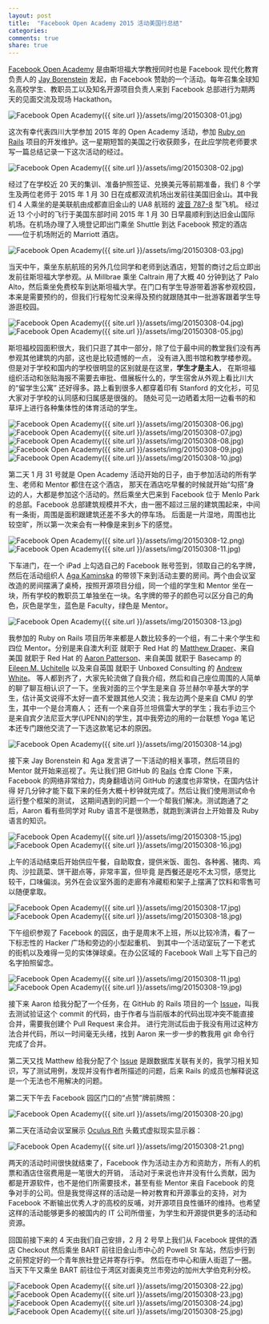 ```yaml
---
layout: post
title:  "Facebook Open Academy 2015 活动美国行总结"
categories:
comments: true
share: true
---
```


[Facebook Open Academy] 是由斯坦福大学教授同时也是 Facebook 现代化教育负责人的
[Jay Borenstein] 发起，由 Facebook 赞助的一个活动。每年召集全球知名高校学生、教职员工以及知名开源项目负责人来到
Facebook 总部进行为期两天的见面交流及现场 Hackathon。

![Facebook Open Academy]({{ site.url }}/assets/img/20150308-01.jpg)

这次有幸代表四川大学参加 2015 年的 Open Academy 活动，参加 [Ruby on Rails] 项目的开发维护。这一星期短暂的美国之行收获颇多，在此应学院老师要求写一篇总结记录一下这次活动的经过。

![Facebook Open Academy]({{ site.url }}/assets/img/20150308-02.jpg)

经过了在学校近 20 天的集训、准备护照签证、兑换美元等前期准备，我们 8 个学生及两位老师于 2015 年 1 月 30
日在成都双流机场出发前往美国旧金山。其中我们 4 人乘坐的是美联航由成都直旧金山的 UA8 航班的 [波音 787-8] 型飞机。
经过近 13 个小时的飞行于美国东部时间 2015 年 1 月 30 日早晨顺利到达旧金山国际机场。在机场办理了入境登记即出门乘坐
Shuttle 到达 Facebook 预定的酒店——位于机场附近的 Marriott 酒店。

![Facebook Open Academy]({{ site.url }}/assets/img/20150308-03.jpg)

当天中午，乘坐东航航班的另外几位同学和老师到达酒店，短暂的商讨之后立即出发前往斯坦福大学参观。从 Millbrae
乘坐 Caltrain 用了大概 40 分钟到达了 Palo Alto，然后乘坐免费校车到达斯坦福大学。在门口有学生导游带着游客参观校园，
本来是需要预约的，但我们行程匆忙没来得及预约就跟随其中一批游客跟着学生导游逛校园。

![Facebook Open Academy]({{ site.url }}/assets/img/20150308-04.jpg)
![Facebook Open Academy]({{ site.url }}/assets/img/20150308-05.jpg)

斯坦福校园面积很大，我们只逛了其中一部分，除了位于最中间的教堂我们没有再参观其他建筑的内部，这也是比较遗憾的一点，
没有进入图书馆和教学楼参观。但是对于学校和国内的学校很明显的区别就是在这里，**学生才是主人**，
在斯坦福组织活动和张贴海报不需要去审批、借展板什么的，学生宿舍从外观上看比川大的“留学生公寓”
还好得多。路上看到很多人都穿着印有 Stanford 的文化衫，可见大家对于学校的认同感和归属感是很强的。
随处可见一边晒着太阳一边看书的和草坪上进行各种集体性的体育活动的学生。

![Facebook Open Academy]({{ site.url }}/assets/img/20150308-06.jpg)
![Facebook Open Academy]({{ site.url }}/assets/img/20150308-07.jpg)
![Facebook Open Academy]({{ site.url }}/assets/img/20150308-08.jpg)
![Facebook Open Academy]({{ site.url }}/assets/img/20150308-09.jpg)
![Facebook Open Academy]({{ site.url }}/assets/img/20150308-10.jpg)

第二天 1 月 31 号就是 Open Academy 活动开始的日子，由于参加活动的所有学生、老师和 Mentor 都住在这个酒店，
那天在酒店吃早餐的时候就开始“勾搭”身边的人，大都是参加这个活动的。然后乘坐大巴来到 Facebook 位于 Menlo Park
的总部。Facebook 总部建筑规模并不大，由一圈不超过三层的建筑围起来，中间有一条街，周围是面积跟建筑还差不多大的停车场。
后面是一片湿地，周围也比较空旷，所以第一次来会有一种像是来到乡下的感觉。

![Facebook Open Academy]({{ site.url }}/assets/img/20150308-12.png)
![Facebook Open Academy]({{ site.url }}/assets/img/20150308-11.jpg)

下车进门，在一个 iPad 上勾选自己的 Facebook 账号签到，领取自己的名字牌，然后在活动组织人 [Aga Kaminska]
的带领下来到活动主要的房间。两个由会议室改造的房间摆满了桌椅，按照开源项目分组，同一个组的学生和 Mentor
坐在一块，所有学校的教职员工单独坐在一块。名字牌的带子的颜色可以区分自己的角色，灰色是学生，蓝色是
Faculty，绿色是 Mentor。

![Facebook Open Academy]({{ site.url }}/assets/img/20150308-13.jpg)

我参加的 Ruby on Rails 项目历年来都是人数比较多的一个组，有二十来个学生和四位 Mentor。分别是来自澳大利亚
就职于 Red Hat 的 [Matthew Draper]、来自美国 就职于 Red Hat 的 [Aaron Patterson]、来自美国 就职于
Basecamp 的 [Eileen M. Uchitelle] 以及来自英国 就职于 Unboxed Consulting 的 [Andrew White]。
等人都到齐了，大家先轮流做了自我介绍，然后和自己座位周围的人简单的聊了聊互相认识了一下。坐我对面的三个学生是来自
芬兰赫尔辛基大学的学生，估计英文说得不太好一直不爱跟其他人交流；我左边两个是来自 CMU 的学生，其中一个是台湾裔人；
还有一个来自芬兰坦佩雷大学的学生；我右手边三个是来自宾夕法尼亚大学(UPENN)的学生，其中我旁边的用的一台联想
Yoga 笔记本还专门跟他交流了一下选这款笔记本的原因。

![Facebook Open Academy]({{ site.url }}/assets/img/20150308-14.jpg)

接下来 Jay Borenstein 和 Aga 发言讲了一下活动的相关事项，然后项目的 Mentor 就开始来巡视了。先让我们把 GitHub
的 [Rails] 仓库 Clone 下来，Facebook 的网络非常给力，肉身翻墙访问 GitHub 的速度也非常快，在国内估计得
好几分钟才能下载下来的任务大概十秒钟就完成了。然后让我们使用测试命令运行整个框架的测试，
这期间遇到的问题一个一个帮我们解决。测试跑通了之后，Aaron 看有些同学对 Ruby 语言不是很熟悉，就跑到演讲台上开始普及
Ruby 语言的知识。

![Facebook Open Academy]({{ site.url }}/assets/img/20150308-15.jpg)
![Facebook Open Academy]({{ site.url }}/assets/img/20150308-16.jpg)

上午的活动结束后开始供应午餐，自助取食，提供米饭、面包、各种酱、猪肉、鸡肉、沙拉蔬菜、饼干甜点等，非常丰富，但毕竟
是西餐还是吃不太习惯，感觉比较干，口味偏淡。另外在会议室外面的走廊有冷藏柜和架子上摆满了饮料和零售可以随便拿取。

![Facebook Open Academy]({{ site.url }}/assets/img/20150308-17.jpg)
![Facebook Open Academy]({{ site.url }}/assets/img/20150308-18.jpg)

下午组织参观了 Facebook 的园区，由于是周末不上班，所以比较冷清，看了一下标志性的 Hacker 广场和旁边的小型起重机、
到其中一个活动室玩了一下老式的街机以及难得一见的实体弹球桌。在办公区域的 Facebook Wall 上写下自己的名字拍照留念。

![Facebook Open Academy]({{ site.url }}/assets/img/20150308-11.jpg)
![Facebook Open Academy]({{ site.url }}/assets/img/20150308-19.jpg)

接下来 Aaron 给我分配了一个任务，在 GitHub 的 Rails 项目的一个
[Issue](https://github.com/rails/rails/issues/18312)，叫我去测试验证这个 commit
的代码，由于作者与当前版本的代码出现冲突不能直接合并，需要我创建个 Pull Request 来合并。
进行完测试后由于我没有用过这种方法合并代码，所以一时间毫无头绪，找到 Aaron 来一步一步的教我用
git 命令行完成了合并。

第二天又找 Matthew 给我分配了个 [Issue](https://github.com/rails/rails/issues/18573)
是跟数据库关联有关的，我学习相关知识，写了测试用例，发现并没有作者所描述的问题，后来 Rails
的成员也解释说这是一个无法也不用解决的问题。

第二天下午去 Facebook 园区门口的“点赞”牌前牌照：

![Facebook Open Academy]({{ site.url }}/assets/img/20150308-20.jpg)

第二天在活动会议室展示 [Oculus Rift] 头戴式虚拟现实显示器：

![Facebook Open Academy]({{ site.url }}/assets/img/20150308-21.png)

两天的活动时间很快就结束了，Facebook 作为活动主办方和资助方，所有人的机票和酒店住宿费用是一笔很大的开销，
活动对于来说也许并没有什么贡献，因为都是开源软件，也不是他们所需要技术，甚至有些 Mentor 来自
Facebook 的竞争对手的公司。但是我觉得这样的活动是一种对教育和开源事业的支持，对为 Facebook
不断输出优秀人才的高校的反哺，对开源项目良性循环的维持。也希望这样的活动能够更多的被国内的
IT 公司所借鉴，为学生和开源提供更多的活动和资源。

回国前接下来的 4 天由我们自己安排，2 月 2 号早上我们从 Facebook 提供的酒店 Checkout 然后乘坐
BART 前往旧金山市中心的 Powell St 车站，然后步行到之前预定好的一个青年旅社登记并寄存行李。
然后在市中心和唐人街逛了一圈。当天下午又乘坐 BART 前往位于湾区对面奥克兰市旁边的加州大学伯克利分校。

![Facebook Open Academy]({{ site.url }}/assets/img/20150308-22.jpg)
![Facebook Open Academy]({{ site.url }}/assets/img/20150308-23.jpg)
![Facebook Open Academy]({{ site.url }}/assets/img/20150308-24.jpg)
![Facebook Open Academy]({{ site.url }}/assets/img/20150308-25.jpg)


[Facebook Open Academy]:    https://www.facebook.com/OpenAcademyProgram
[Jay Borenstein]:           https://www.facebook.com/jay.borenstein
[Ruby on Rails]:            http://rubyonrails.org/
[波音 787-8]:                http://en.wikipedia.org/wiki/Boeing_787_Dreamliner
[Aga Kaminska]:             https://www.facebook.com/agnieszka.ak
[Matthew Draper]:           https://www.facebook.com/matthewd.net
[Aaron Patterson]:          https://www.facebook.com/tenderlove
[Eileen M. Uchitelle]:      https://www.facebook.com/eileenmcarpenter
[Andrew White]:             https://github.com/pixeltrix
[Rails]:                    https://github.com/rails/rails
[Oculus Rift]:              https://www.oculus.com/rift/
